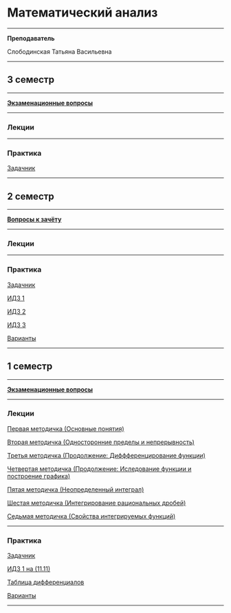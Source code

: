 # Математический анализ
____________
**Преподаватель**

Слободинская Татьяна Васильевна
____________
## 3 семестр
___________
[**Экзаменационные вопросы**]()
_________
### Лекции
_________
### Практика

[Задачник](../Files/MathematicalAnalysis/sem%201/berman.pdf)
___________
## 2 семестр
___________
[**Вопросы к зачёту**](../Files/MathematicalAnalysis/sem%202/Матан_зачет.pdf)
___________
### Лекции

_________
### Практика

[Задачник](../Files/MathematicalAnalysis/sem%201/berman.pdf)

[ИДЗ 1](../Files/MathematicalAnalysis/sem%202/Матан_ИДЗ_1.pdf)

[ИДЗ 2](../Files/MathematicalAnalysis/sem%202/Матан_ИДЗ_2.pdf)

[ИДЗ 3](../Files/MathematicalAnalysis/sem%202/Матан_ИДЗ_3.pdf)

[Варианты](../Files/MathematicalAnalysis/sem%202/Variants_sem_2.md)
___________
## 1 семестр
___________
[**Экзаменационные вопросы**](../Files/MathematicalAnalysis/sem%201/Матан%20вопросы%20к%20экзамену.pdf)
_________
### Лекции

[Первая методичка (Основные понятия)](../Files/MathematicalAnalysis/sem%201/MatanMetodichka1.pdf)

[Вторая методичка (Односторонние пределы и непрерывность)](../Files/MathematicalAnalysis/sem%201/MatanMetodichka2.pdf)

[Третья методичка (Продолжение: Диффференцирование функции)](../Files/MathematicalAnalysis/sem%201/MatanMetodichka3.pdf)

[Четвертая методичка (Продолжение: Иследование функции и построение графика)](../Files/MathematicalAnalysis/sem%201/MatanMetodichka4.pdf)

[Пятая методичка (Неопределенный интеграл)](../Files/MathematicalAnalysis/sem%201/MatanMetodichka5.pdf)

[Шестая методичка (Интегрирование рациональных дробей)](../Files/MathematicalAnalysis/sem%201/MatanMetodichka6.pdf)

[Седьмая методичка (Свойства интегрируемых функций)](../Files/MathematicalAnalysis/sem%201/MatanMetodichka7.pdf)
_________
### Практика

[Задачник](../Files/MathematicalAnalysis/sem%201/berman.pdf)

[ИДЗ 1 на (11.11)](../Files/MathematicalAnalysis/sem%201/ИДЗ%201.pdf)

[Таблица дифференциалов](../Files/MathematicalAnalysis/sem%201/IMG_20211116_153228.jpg) 

[Варианты](https://github.com/Veldorn/SPbGTI/blob/main/Archive/Files/Documents/GroupList_1_sem.md)
___________

